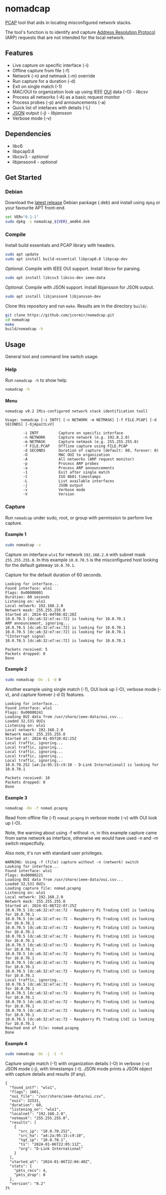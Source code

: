 # nomadcap

[PCAP](https://en.wikipedia.org/wiki/Pcap) tool that aids in locating misconfigured network stacks.

The tool's function is to identify and capture [Address Resolution Protocol](https://en.wikipedia.org/wiki/Address_Resolution_Protocol) (ARP)
requests that are not intended for the local network.

## Features

- Live capture on specific interface (-i)
- Offline capture from file (-f)
- Network (-n) and netmask (-m) override
- Run capture for a duration (-d)
- Exit on single match (-1)
- MAC/OUI to organization look up using IEEE [OUI](https://en.wikipedia.org/wiki/Organizationally_unique_identifier) data (-O) - *libcsv*
- Process all networks (-A) as a basic request monitor
- Process probes (-p) and announcements (-a)
- Quick list of intefaces with details (-L)
- [JSON](https://en.wikipedia.org/wiki/JSON) output (-j) - *libjansson*
- Verbose mode (-v)

## Dependencies

- libc6
- libpcap0.8
- libcsv3 - *optional*
- libjansson4 - *optional*

## Get Started

### Debian

Download the [latest release](https://github.com/jcormir/nomadcap/releases/latest) Debian package (.deb) and
install using `dpkg` or your favourite APT front-end.

```bash
set VER="0.1-1"
sudo dpkg -i nomadcap_${VER}_amd64.deb
```

### Compile

Install build essentials and PCAP library with headers.

```bash
sudo apt update
sudo apt install build-essential libpcap0.8 libpcap-dev
```

*Optional*. Compile with IEEE OUI support. Install libcsv for parsing.

```bash
sudo apt install libcsv3 libcsv-dev ieee-data
```

*Optional*. Compile with JSON support. Install libjansson for JSON output.

```bash
sudo apt install libjansson4 libjansson-dev
```

Clone this repository and run `make`. Results are in the directory `build/`.

```bash
git clone https://github.com/jcormir/nomadcap.git
cd nomadcap
make
build/nomadcap -h
```

## Usage

General tool and command line switch usage.

### Help

Run `nomadcap -h` to show help.

```bash
nomadcap -h
```

#### Menu

```text
nomadcap v0.2 [Mis-configured network stack identification tool]

Usage: nomadcap [-i INTF] [-n NETWORK -m NETMASK] [-f FILE.PCAP] [-d SECONDS] [-OjApa1tLvV]

        -i INTF         Capture on specific interface
        -n NETWORK      Capture network (e.g. 192.0.2.0)
        -m NETMASK      Capture netmask (e.g. 255.255.255.0)
        -f FILE.PCAP    Offline capture using FILE.PCAP
        -d SECONDS      Duration of capture (default: 60, forever: 0)
        -O              MAC OUI to organization
        -A              All networks (ARP request monitor)
        -p              Process ARP probes
        -a              Process ARP announcements
        -1              Exit after single match
        -t              ISO 8601 timestamps
        -L              List available interfaces
        -j              JSON output
        -v              Verbose mode
        -V              Version
```

### Capture

Run `nomadcap` under sudo, root, or group with permission to perform live capture.

#### Example 1

```bash
sudo nomadcap -v
```

Capture on interface `wlo1` for network `192.168.2.0` with subnet mask `255.255.255.0`.
In this example `10.0.70.5` is the misconfigured host looking for the default gateway `10.0.70.1`.

Capture for the default duration of 60 seconds.

```text
Looking for interface...
Found interface: wlo1
Flags: 0x00000001
Duration: 60 seconds
Listening on: wlo1
Local network: 192.168.2.0
Network mask: 255.255.255.0
Started at: 2024-01-04T08:02:20Z
10.0.70.5 [dc:a6:32:e7:ec:72] is looking for 10.0.70.1
ARP announcement, ignoring...
10.0.70.5 [dc:a6:32:e7:ec:72] is looking for 10.0.70.1
10.0.70.5 [dc:a6:32:e7:ec:72] is looking for 10.0.70.1
^CInterrupt signal
10.0.70.5 [dc:a6:32:e7:ec:72] is looking for 10.0.70.1

Packets received: 5
Packets dropped: 0
Done
```

#### Example 2

```bash
sudo nomadcap -Ov -1 -d 0
```

Another example using single match (-1), OUI look up (-O), verbose mode (-v), and
capture forever (-d 0) features.

```text
Looking for interface...
Found interface: wlo1
Flags: 0x00000241
Loading OUI data from /usr/share/ieee-data/oui.csv...
Loaded 32,531 OUIs
Listening on: wlo1
Local network: 192.168.2.0
Network mask: 255.255.255.0
Started at: 2024-01-05T20:02:25Z
Local traffic, ignoring...
Local traffic, ignoring...
Local traffic, ignoring...
Local traffic, ignoring...
Local traffic, ignoring...
10.0.70.252 [a4:2a:95:15:c9:10 - D-Link International] is looking for 10.0.70.1

Packets received: 10
Packets dropped: 0
Done
```

#### Example 3

```bash
nomadcap -Ov -f nomad.pcapng
```

Read from offline file (-f) `nomad.pcapng` in verbose mode (-v) with OUI look up (-O).

Note, the warning about using -f without -n, in this example capture came from same network
as interface, otherwise we would have used -n and -m switch respectfully.

Also note, it's run with standard user privileges.

```text
WARNING: Using -f (file) capture without -n (network) switch
Looking for interface...
Found interface: wlo1
Flags: 0x00000221
Loading OUI data from /usr/share/ieee-data/oui.csv...
Loaded 32,531 OUIs
Loading capture file: nomad.pcapng
Listening on: wlo1
Local network: 192.168.2.0
Network mask: 255.255.255.0
Started at: 2024-01-06T22:07:25Z
10.0.70.5 [dc:a6:32:e7:ec:72 - Raspberry Pi Trading Ltd] is looking for 10.0.70.1
10.0.70.5 [dc:a6:32:e7:ec:72 - Raspberry Pi Trading Ltd] is looking for 10.0.70.1
10.0.70.5 [dc:a6:32:e7:ec:72 - Raspberry Pi Trading Ltd] is looking for 10.0.70.1
10.0.70.5 [dc:a6:32:e7:ec:72 - Raspberry Pi Trading Ltd] is looking for 10.0.70.1
10.0.70.5 [dc:a6:32:e7:ec:72 - Raspberry Pi Trading Ltd] is looking for 10.0.70.1
10.0.70.5 [dc:a6:32:e7:ec:72 - Raspberry Pi Trading Ltd] is looking for 10.0.70.1
10.0.70.5 [dc:a6:32:e7:ec:72 - Raspberry Pi Trading Ltd] is looking for 10.0.70.1
10.0.70.5 [dc:a6:32:e7:ec:72 - Raspberry Pi Trading Ltd] is looking for 10.0.70.1
Local traffic, ignoring...
10.0.70.5 [dc:a6:32:e7:ec:72 - Raspberry Pi Trading Ltd] is looking for 10.0.70.1
10.0.70.5 [dc:a6:32:e7:ec:72 - Raspberry Pi Trading Ltd] is looking for 10.0.70.1
10.0.70.5 [dc:a6:32:e7:ec:72 - Raspberry Pi Trading Ltd] is looking for 10.0.70.1
10.0.70.5 [dc:a6:32:e7:ec:72 - Raspberry Pi Trading Ltd] is looking for 10.0.70.1
10.0.70.5 [dc:a6:32:e7:ec:72 - Raspberry Pi Trading Ltd] is looking for 10.0.70.1
Reached end of file: nomad.pcapng
Done
```
#### Example 4

```bash
sudo nomadcap -Ov -j -1 -t
```

Capture single match (-1) with organization details (-O) in verbose (-v) JSON mode (-j), with
timestamps (-t). JSON mode prints a JSON object with capture details and results (if any).

```text
{
  "found_intf": "wlo1",
  "flags": 1601,
  "oui_file": "/usr/share/ieee-data/oui.csv",
  "ouis": 32531,
  "duration": 60,
  "listening_on": "wlo1",
  "localnet": "192.168.2.0",
  "netmask": "255.255.255.0",
  "results": [
    {
      "src_ip": "10.0.70.252",
      "src_ha": "a4:2a:95:15:c9:10",
      "tgt_ip": "10.0.70.1",
      "ts": "2024-01-06T22:05:11Z",
      "org": "D-Link International"
    }
  ],
  "started_at": "2024-01-06T22:04:40Z",
  "stats": {
    "pkts_recv": 4,
    "pkts_drop": 0
  },
  "version": "0.2"
}%
```
